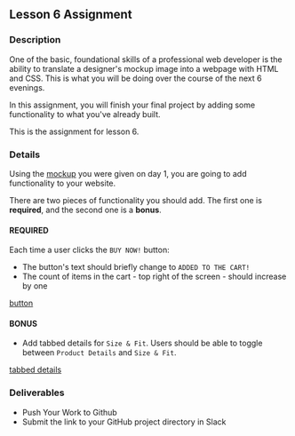 ## Lesson 6 Assignment

### Description

One of the basic, foundational skills of a professional web developer is the ability to translate a designer's mockup image into a webpage with HTML and CSS. This is what you will be doing over the course of the next 6 evenings.

In this assignment, you will finish your final project by adding some functionality to what you've already built.

This is the assignment for lesson 6.

### Details

Using the [mockup](./images/day-1-mockup.jpg) you were given on day 1, you are going to add functionality to your website.

There are two pieces of functionality you should add. The first one is **required**, and the second one is a **bonus**.

#### REQUIRED

Each time a user clicks the `BUY NOW!` button:

* The button's text should briefly change to `ADDED TO THE CART!`
* The count of items in the cart - top right of the screen - should increase by one

[button](./images/day-6-button.gif)

#### BONUS

* Add tabbed details for `Size & Fit`. Users should be able to toggle between `Product Details` and `Size & Fit`.

[tabbed details](./images/day-6-tabbed-details.gif)

### Deliverables

* Push Your Work to Github
* Submit the link to your GitHub project directory in Slack
